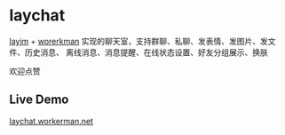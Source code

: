 # laychat
[layim](http://layim.layui.com/) + [worerkman](http://www.workerman.net) 实现的聊天室，支持群聊、私聊、发表情、发图片、发文件、历史消息、
离线消息、消息提醒、在线状态设置、好友分组展示、换肤

欢迎点赞

## Live Demo
[laychat.workerman.net](http://laychat.workerman.net/)

